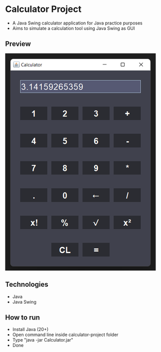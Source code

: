 # Calculator Project
- A Java Swing calculator application for Java practice purposes
- Aims to simulate a calculation tool using Java Swing as GUI

## Preview
![preview1](https://github.com/brenobc61/calculator-project/blob/main/assets/preview.png)

## Technologies
- Java 
- Java Swing

## How to run
- Install Java (20+)
- Open command line inside calculator-project folder
- Type "java -jar Calculator.jar"
- Done
